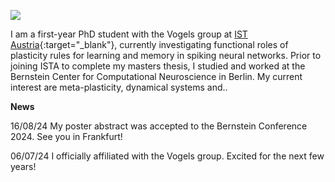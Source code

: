 ![](assets/IMG_7499.HEIC.jpg)

I am a first-year PhD student with the Vogels group at [IST Austria](https://ist.ac.at/de/home/){:target="_blank"}, currently investigating functional roles of plasticity rules for learning and memory in spiking neural networks. Prior to joining ISTA to complete my masters thesis, I studied and worked at the Bernstein Center for Computational Neuroscience in Berlin. My current interest are meta-plasticity, dynamical systems and..

**News**

16/08/24 My poster abstract was accepted to the Bernstein Conference 2024. See you in Frankfurt!

06/07/24 I officially affiliated with the Vogels group. Excited for the next few years!
